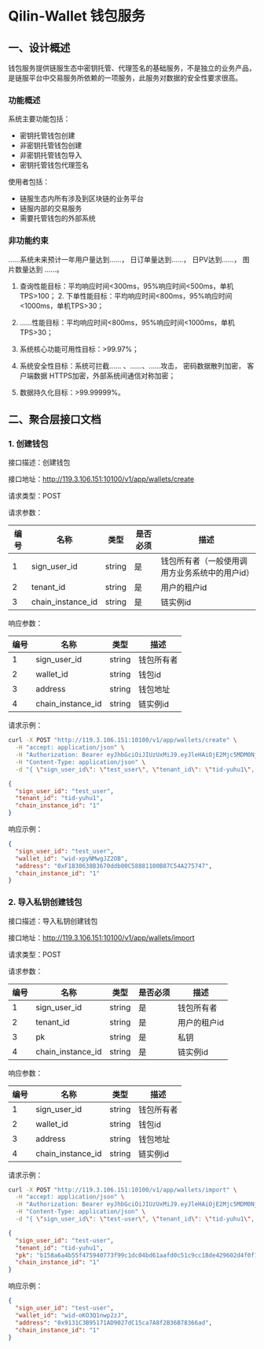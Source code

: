 # Qilin-Wallet 钱包服务

## 一、设计概述

钱包服务提供链服生态中密钥托管、代理签名的基础服务，不是独立的业务产品，是链服平台中交易服务所依赖的一项服务，此服务对数据的安全性要求很高。

### 功能概述

系统主要功能包括：

- 密钥托管钱包创建
- 非密钥托管钱包创建
- 非密钥托管钱包导入
- 密钥托管钱包代理签名

使⽤者包括：

- 链服生态内所有涉及到区块链的业务平台
- 链服内部的交易服务
- 需要托管钱包的外部系统

### ⾮功能约束

……系统未来预计⼀年⽤户量达到……， ⽇订单量达到……， ⽇PV达到……， 图⽚数量达到 ……。

1. 查询性能⽬标：平均响应时间<300ms，95%响应时间<500ms，单机TPS>100； 2. 下单性能⽬标：平均响应时间<800ms，95%响应时间<1000ms，单机TPS>30；

3. ……性能⽬标：平均响应时间<800ms，95%响应时间<1000ms，单机TPS>30；

4. 系统核⼼功能可⽤性⽬标：>99.97%；

5. 系统安全性⽬标：系统可拦截…… 、……、……攻击， 密码数据散列加密， 客户端数据 HTTPS加密，外部系统间通信对称加密；

6. 数据持久化⽬标：>99.99999%。


## 二、聚合层接口文档

### 1. 创建钱包

接口描述：创建钱包

接口地址：http://119.3.106.151:10100/v1/app/wallets/create

请求类型：POST

请求参数：

|编号|名称|类型|是否必须|描述|  
|-----|-----|-----|-----|-----|  
|1|sign_user_id|string|是|钱包所有者（一般使用调用方业务系统中的用户id）|  
|2|tenant_id|string|是|用户的租户id|  
|3|chain_instance_id|string|是|链实例id|  

响应参数：

|编号|名称|类型|描述|  
|-----|-----|-----|-----|  
|1|sign_user_id|string|钱包所有者|  
|2|wallet_id|string|钱包id|  
|3|address|string|钱包地址|  
|4|chain_instance_id|string|链实例id|  

请求示例：

```bash
curl -X POST "http://119.3.106.151:10100/v1/app/wallets/create" \
  -H "accept: application/json" \
  -H "Authorization: Bearer eyJhbGciOiJIUzUxMiJ9.eyJleHAiOjE2Mjc5MDM0NjMsImlhdCI6MTYyNzg5NjI2MywianRpIjoiMXJybDc5Mm5xMG5wNDMiLCJzdWIiOiJ1aWQtdGVuYW50In0.tAZCBRhRJGWeYqriBnptg2lLOHceF48jefb_LK1GMIUdTT5ZK83lGUqMNKxscWNHr-k0K9qAepQIZbP-hS3VKA" \
  -H "Content-Type: application/json" \
  -d "{ \"sign_user_id\": \"test_user\", \"tenant_id\": \"tid-yuhu1\", \"chain_instance_id\": \"1\"}"
```

```json
{
  "sign_user_id": "test_user",
  "tenant_id": "tid-yuhu1",
  "chain_instance_id": "1"
}
```

响应示例：
```json
{
  "sign_user_id": "test_user",
  "wallet_id": "wid-xpyNMwgJZ2OB",
  "address": "0xF1830638B3670ddb00C58881100B87C54A275747",
  "chain_instance_id": "1"
}
```

### 2. 导入私钥创建钱包

接口描述：导入私钥创建钱包

接口地址：http://119.3.106.151:10100/v1/app/wallets/import

请求类型：POST 

请求参数：

|编号|名称|类型|是否必须|描述|
|-----|-----|-----|-----|-----|
|1|sign_user_id|string|是|钱包所有者|  
|2|tenant_id|string|是|用户的租户id|  
|3|pk|string|是|私钥|
|4|chain_instance_id|string|是|链实例id|  

响应参数：

|编号|名称|类型|描述|  
|-----|-----|-----|-----|  
|1|sign_user_id|string|钱包所有者|  
|2|wallet_id|string|钱包id|  
|3|address|string|钱包地址|  
|4|chain_instance_id|string|链实例id|  


请求示例：
```bash
curl -X POST "http://119.3.106.151:10100/v1/app/wallets/import" \
  -H "accept: application/json" \
  -H "Authorization: Bearer eyJhbGciOiJIUzUxMiJ9.eyJleHAiOjE2Mjc5MDM0NjMsImlhdCI6MTYyNzg5NjI2MywianRpIjoiMXJybDc5Mm5xMG5wNDMiLCJzdWIiOiJ1aWQtdGVuYW50In0.tAZCBRhRJGWeYqriBnptg2lLOHceF48jefb_LK1GMIUdTT5ZK83lGUqMNKxscWNHr-k0K9qAepQIZbP-hS3VKA" \
  -H "Content-Type: application/json" \
  -d "{ \"sign_user_id\": \"test-user\", \"tenant_id\": \"tid-yuhu1\", \"pk\": \"b158a6a4b55f475940773f99c1dc04bd61aafd0c51c9cc18de429602d4f0f174\", \"chain_instance_id\": \"1\"}"
```

```json
{
  "sign_user_id": "test-user",
  "tenant_id": "tid-yuhu1",
  "pk": "b158a6a4b55f475940773f99c1dc04bd61aafd0c51c9cc18de429602d4f0f174",
  "chain_instance_id": "1"
}
```

响应示例：
```json
{
  "sign_user_id": "test-user",
  "wallet_id": "wid-oKO3Q1nwp2zJ",
  "address": "0x9131C3B95171AD9027dC15ca7A8f2B36B78366ad",
  "chain_instance_id": "1"
}
```
